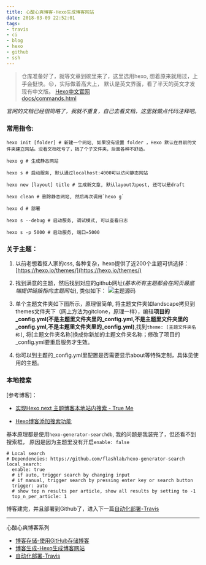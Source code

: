 ```yaml
---
title: 心酸心爽博客-Hexo生成博客网站
date: 2018-03-09 22:52:01
tags:
- travis
- ci
- blog
- hexo
- github
- ssh
---
```


> 仓库准备好了，就等文章到碗里来了，这里选用hexo, 想着原来就用过，上手会挺快。😔，实际做着高大上， 默认是英文界面，看了半天的英文才发现有中文版。
> [Hexo中文官网](https://hexo.io/zh-cn/)    
> [docs/commands.html](https://hexo.io/zh-cn/docs/commands.html)

*官网的文档已经很简略了，我就不重复，自己去看文档，这里就做点代码注释吧。*

### 常用指令:

```shell
hexo init [folder] # 新建一个网站, 如果没有设置 folder ，Hexo 默认在目前的文件夹建立网站。没看文档吃亏了，搞了个子文件夹，后面各种不舒适。

hexo g # 生成静态网站

hexo s # 启动服务, 默认通过localhost:4000可以访问静态网站

hexo new [layout] title # 生成新文章, 默认layout为post, 还可以是draft

hexo clean # 删除静态网站, 然后再次调用`hexo g` 

hexo d # 部署

hexo s --debug # 启动服务, 调试模式, 可以查看日志

hexo s -p 5000 # 启动服务, 端口=5000
```

### 关于主题：

1. 以前老想着抠人家的css, 各种复杂，hexo提供了近200个主题可供选择：[https://hexo.io/themes/](https://hexo.io/themes/)   
2. 找到满意的主题，然后找到对应的github网址(*基本所有主题都会在网页最底端提供链接指向主题网址*), 类似如下：
![主题源码](/blog/assets/theme_snap.png)		
3. 单个主题文件夹如下图所示，原理很简单, 将主题文件夹如landscape拷贝到themes文件夹下（网上方法为gitclone，原理一样），编辑**项目的_config.yml(不是主题里文件夹里的_config.yml,不是主题里文件夹里的_config.yml,不是主题里文件夹里的_config.yml)**,找到`theme: [主题文件夹名称]`, 将[主题文件夹名称]换成你新加的主题文件夹名称；修改了项目的_config.yml要重启服务才生效。

4. 你可以到主题的_config.yml里配置是否需要显示about等特殊定制，具体见使用的主题。

### 本地搜索
[参考博客]：

* [实现Hexo next 主题博客本地站内搜索 - True Me](https://zty.js.org/post/2016/07/08/hexo-localsearch.html)

* [Hexo博客添加搜索功能](http://www.itfanr.cc/2017/10/27/add-search-function-to-hexo-blog/)

基本原理都是使用`hexo-generator-searchdb`, 我的问题是我装完了，但还看不到搜索框， 原因是因为主题里没有开启`enable: false`

```
# Local search
# Dependencies: https://github.com/flashlab/hexo-generator-search
local_search:
  enable: true
  # if auto, trigger search by changing input
  # if manual, trigger search by pressing enter key or search button
  trigger: auto
  # show top n results per article, show all results by setting to -1
  top_n_per_article: 1
```

博客建完，并且部署到Github了，进入下一篇[自动化部署-Travis](/blog/2018/03/09/blog4/)

---
心酸心爽博客系列

* [博客存储-使用GitHub存储博客](/blog/2018/03/09/blog2/)
* [博客生成-Hexo生成博客网站](/blog/2018/03/09/blog3/)
* [自动化部署-Travis](/blog/2018/03/09/blog4/)